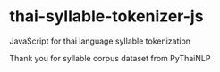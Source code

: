 # thai-syllable-tokenizer-js
JavaScript for thai language syllable tokenization 

Thank you for syllable corpus dataset from PyThaiNLP
